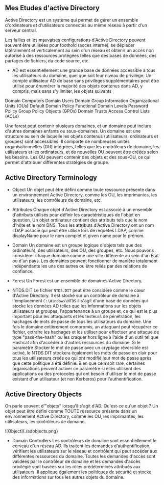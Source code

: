 ## Mes Etudes d'active Directory
Active Directory est un système qui permet de gérer un ensemble d'ordinateurs et d'utilisateurs connectés au même réseau à partir d'un serveur central.

Les failles et les mauvaises configurations d'Active Directory peuvent souvent être utilisées pour foothold (accès interne), se déplacer latéralement et verticalement au sein d'un réseau et obtenir un accès non autorisé à des ressources protégées telles que des bases de données, des partages de fichiers, du code source, etc.
- AD est essentiellement une grande base de données accessible à tous les utilisateurs du domaine, quel que soit leur niveau de privilège. Un compte utilisateur AD de base sans privilèges supplémentaires peut être utilisé pour énumérer la majorité des objets contenus dans AD, y compris, mais sans s'y limiter, les objets suivants

Domain Computers 	Domain Users
Domain Group Information 	Organizational Units (OUs)
Default Domain Policy 	Functional Domain Levels
Password Policy 	Group Policy Objects (GPOs)
Domain Trusts 	Access Control Lists (ACLs)

Une forest peut contenir plusieurs domaines, et un domaine peut inclure d'autres domaines enfants ou sous-domaines.
Un domaine est une structure au sein de laquelle les objets contenus (utilisateurs, ordinateurs et groupes) sont accessibles. Il comporte de nombreuses unités organisationnelles (OU) intégrées, telles que les contrôleurs de domaine, les utilisateurs et les ordinateurs, et de nouvelles OU peuvent être créées selon les besoins. Les OU peuvent contenir des objets et des sous-OU, ce qui permet d'attribuer différentes stratégies de groupe.

## Active Directory Terminology

- Object
Un objet peut être défini comme toute ressource présente dans un environnement Active Directory, comme les OU, les imprimantes, les utilisateurs, les contrôleurs de domaine, etc.
- Attributes
Chaque objet d'Active Directory est associé à un ensemble d'attributs utilisés pour définir les caractéristiques de l'objet en question. Un objet ordinateur contient des attributs tels que le nom d'hôte et le nom DNS. Tous les attributs d'Active Directory ont un nom LDAP associé qui peut être utilisé lors de requêtes LDAP, comme displayName pour le nom complet et given name pour le prénom.
- Domain
Un domaine est un groupe logique d'objets tels que des ordinateurs, des utilisateurs, des OU, des groupes, etc. Nous pouvons considérer chaque domaine comme une ville différente au sein d'un État ou d'un pays. Les domaines peuvent fonctionner de manière totalement indépendante les uns des autres ou être reliés par des relations de confiance.
- Forest
Un Forest est un ensemble de domaines Active Directory.

- NTDS.DIT
Le fichier `NTDS.DIT` peut être considéré comme le cœur d'Active Directory. Il est stocké sur un contrôleur de domaine à l'emplacement `C:\Windows\NTDS` il s'agit d'une base de données qui stocke les données AD telles que les informations sur les objets utilisateurs et groupes, l'appartenance à un groupe et, ce qui est le plus important pour les attaquants et les testeurs de pénétration, les hachages de mots de passe de tous les utilisateurs du domaine. Une fois le domaine entièrement compromis, un attaquant peut récupérer ce fichier, extraire les hachages et les utiliser pour effectuer une attaque de type "pass-the-hash" ou les craquer hors ligne à l'aide d'un outil tel que Hashcat afin d'accéder à d'autres ressources du domaine. Si le paramètre Stocker le mot de passe avec un cryptage réversible est activé, le NTDS.DIT stockera également les mots de passe en clair pour tous les utilisateurs créés ou qui ont modifié leur mot de passe après que cette politique a été définie. Bien que cela soit rare, certaines organisations peuvent activer ce paramètre si elles utilisent des applications ou des protocoles qui ont besoin d'utiliser le mot de passe existant d'un utilisateur (et non Kerberos) pour l'authentification.

## Active Directory Objects
On parle souvent d'"objets" lorsqu'il s'agit d'AD. Qu'est-ce qu'un objet ? Un objet peut être défini comme TOUTE ressource présente dans un environnement Active Directory, comme les OU, les imprimantes, les utilisateurs, les contrôleurs de domaine.

![Object]{./adobjects.png}

- Domain Controllers
Les contrôleurs de domaine sont essentiellement le cerveau d'un réseau AD. Ils traitent les demandes d'authentification, vérifient les utilisateurs sur le réseau et contrôlent qui peut accéder aux différentes ressources du domaine. Toutes les demandes d'accès sont validées par le contrôleur de domaine et les demandes d'accès privilégié sont basées sur les rôles prédéterminés attribués aux utilisateurs. Il applique également les politiques de sécurité et stocke des informations sur tous les autres objets du domaine.
